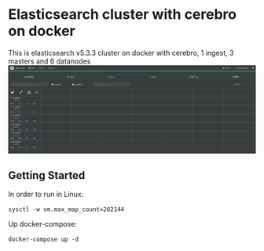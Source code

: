 # Elasticsearch cluster with cerebro on docker
This is elasticsearch v5.3.3 cluster on docker with cerebro, 1 ingest, 3 masters and 6 datanodes
![Host](https://raw.githubusercontent.com/m1g0r/elasticsearch-cluster-docker/master/img/cerebro-es533.png)
## Getting Started
In order to run in Linux:
```
sysctl -w vm.max_map_count=262144
```
Up docker-compose:

```
docker-compose up -d
```
